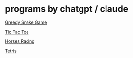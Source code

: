 # programs by chatgpt / claude

[Greedy Snake Game](https://alanh0vx.github.io/snake/snake.html)

[Tic Tac Toe](https://alanh0vx.github.io/tic/tic3.html)

[Horses Racing](https://alanh0vx.github.io/horses/horses.html)

[Tetris](https://alanh0vx.github.io/tetris/tetris.html)

